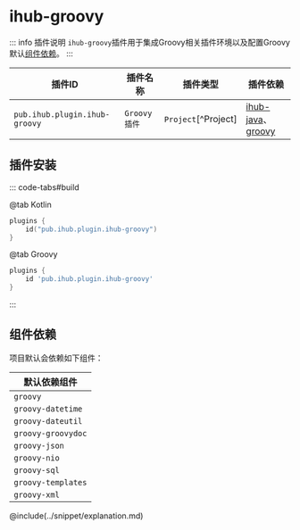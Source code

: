 # ihub-groovy

::: info 插件说明
`ihub-groovy`插件用于集成Groovy相关插件环境以及配置Groovy默认[组件依赖](#组件依赖)。
:::

| 插件ID | 插件名称 | 插件类型 | 插件依赖 |
|-------|---------|--------|---------|
| `pub.ihub.plugin.ihub-groovy` | `Groovy插件` | `Project`[^Project] | [ihub-java](iHubJava)、[groovy](https://docs.gradle.org/current/userguide/groovy_plugin.html) |

## 插件安装

::: code-tabs#build

@tab Kotlin

```kotlin
plugins {
    id("pub.ihub.plugin.ihub-groovy")
}
```

@tab Groovy

```groovy
plugins {
    id 'pub.ihub.plugin.ihub-groovy'
}
```

:::

## 组件依赖

项目默认会依赖如下组件：

| 默认依赖组件 |
| --------- |
| `groovy` |
| `groovy-datetime` |
| `groovy-dateutil` |
| `groovy-groovydoc` |
| `groovy-json` |
| `groovy-nio` |
| `groovy-sql` |
| `groovy-templates` |
| `groovy-xml` |

@include(../snippet/explanation.md)